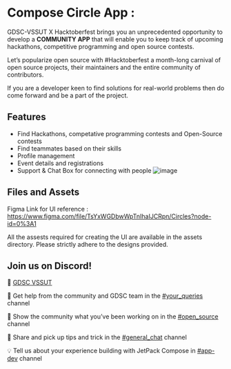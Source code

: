# Compose Circle App :
GDSC-VSSUT X Hacktoberfest brings you an unprecedented opportunity to develop a **COMMUNITY APP** that will enable you to keep track of upcoming hackathons, competitive programming and open source contests.

Let’s popularize open source with #Hacktoberfest a month-long carnival of open source projects,  their maintainers and the entire community of contributors. 

If you are a developer keen to find solutions for real-world problems then do come forward and be a part of the project.

## 

## Features
* Find Hackathons, competative programming contests and Open-Source contests
* Find teammates based on their skills
* Profile management
* Event details and registrations
* Support & Chat Box for connecting with people
![image](https://user-images.githubusercontent.com/78889786/195868860-3ae8b6f4-ee82-4d69-9e38-9ce25f8554d4.png)

## Files and Assets

Figma Link for UI reference : https://www.figma.com/file/TsYxWGDbwWpTnIhaIJCRpn/Circles?node-id=0%3A1

All the assests required for creating the UI are available in the assets directory. Please strictly adhere to the designs provided.

## Join us on Discord!

🔗 [GDSC VSSUT](https://discord.gg/uZXYWNm4)

🤝 Get help from the community and GDSC team in the [#your_queries](https://discord.com/channels/759999287261397082/760010412585910303) channel

🚀 Show the community what you’ve been working on in the [#open_source](https://discord.com/channels/759999287261397082/761974085851938876) channel

💬 Share and pick up tips and trick in the [#general_chat](https://discord.com/channels/759999287261397082/760010375252017203) channel

💡 Tell us about your experience building with JetPack Compose in [#app-dev](https://discord.com/channels/759999287261397082/760018608712974337) channel


